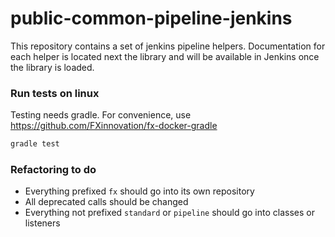 # public-common-pipeline-jenkins

This repository contains a set of jenkins pipeline helpers.
Documentation for each helper is located next the library and will be available in Jenkins once the library is loaded.


### Run tests on linux

Testing needs gradle.
For convenience, use https://github.com/FXinnovation/fx-docker-gradle

```bash
gradle test
```

### Refactoring to do

* Everything prefixed `fx` should go into its own repository
* All deprecated calls should be changed
* Everything not prefixed `standard` or `pipeline` should go into classes or listeners
